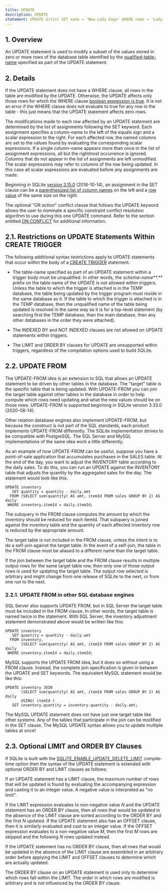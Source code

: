 ```yaml
---
title: UPDATE
description: UPDATE
statement: UPDATE Artist SET name = 'New Lady Gaga' WHERE name = 'Lady Gaga';
---
```


## 1. Overview

<!-- do-not-touch-svg-import: 'update.svg' -->

An UPDATE statement is used to modify a subset of the values stored in
zero or more rows of the database table identified by the
<a href="https://www.sqlite.org/syntax/qualified-table-name.html"
target="_blank">qualified-table-name</a> specified as part of the UPDATE
statement.

## 2. Details

If the UPDATE statement does not have a WHERE clause, all rows in the
table are modified by the UPDATE. Otherwise, the UPDATE affects only
those rows for which the WHERE clause [boolean expression is
true](lang_expr#booleanexpr). It is not an error if the WHERE clause
does not evaluate to true for any row in the table - this just means
that the UPDATE statement affects zero rows.

The modifications made to each row affected by an UPDATE statement are
determined by the list of assignments following the SET keyword. Each
assignment specifies a <span class="yyterm">column-name</span> to the
left of the equals sign and a scalar expression to the right. For each
affected row, the named columns are set to the values found by
evaluating the corresponding scalar expressions. If a single column-name
appears more than once in the list of assignment expressions, all but
the rightmost occurrence is ignored. Columns that do not appear in the
list of assignments are left unmodified. The scalar expressions may
refer to columns of the row being updated. In this case all scalar
expressions are evaluated before any assignments are made.

Beginning in SQLite
<a href="https://www.sqlite.org/releaselog/3_15_0.html"
target="_blank">version 3.15.0</a> (2016-10-14), an assignment in the
SET clause can be a
<a href="https://www.sqlite.org/syntax/column-name-list.html"
target="_blank">parenthesized list of column names</a> on the left and a
<a href="https://www.sqlite.org/rowvalue.html" target="_blank">row
value</a> of the same size on the right.

The optional "OR *action*" conflict clause that follows the UPDATE
keyword allows the user to nominate a specific constraint conflict
resolution algorithm to use during this one UPDATE command. Refer to the
section entitled [ON CONFLICT](lang_conflict) for additional
information.

## 2.1. Restrictions on UPDATE Statements Within CREATE TRIGGER

The following additional syntax restrictions apply to UPDATE statements
that occur within the body of a [CREATE TRIGGER](lang_createtrigger)
statement.

- The <span class="yyterm">table-name</span> specified as part of an
  UPDATE statement within a trigger body must be unqualified. In other
  words, the *schema-name***.** prefix on the table name of the UPDATE
  is not allowed within triggers. Unless the table to which the trigger
  is attached is in the TEMP database, the table being updated by the
  trigger program must reside in the same database as it. If the table
  to which the trigger is attached is in the TEMP database, then the
  unqualified name of the table being updated is resolved in the same
  way as it is for a top-level statement (by searching first the TEMP
  database, then the main database, then any other databases in the
  order they were attached).

- The INDEXED BY and NOT INDEXED clauses are not allowed on UPDATE
  statements within triggers.

- The LIMIT and ORDER BY clauses for UPDATE are unsupported within
  triggers, regardless of the compilation options used to build SQLite.

<span id="upfrom"></span>

## 2.2. UPDATE FROM

The UPDATE-FROM idea is an extension to SQL that allows an UPDATE
statement to be driven by other tables in the database. The "target"
table is the specific table that is being updated. With UPDATE-FROM you
can join the target table against other tables in the database in order
to help compute which rows need updating and what the new values should
be on those rows. UPDATE-FROM is supported beginning in SQLite version
3.33.0 (2020-08-14).

Other relation database engines also implement UPDATE-FROM, but because
the construct is not part of the SQL standards, each product implements
UPDATE-FROM differently. The SQLite implementation strives to be
compatible with PostgreSQL. The SQL Server and MySQL implementations of
the same idea work a little differently.

As an example of how UPDATE-FROM can be useful, suppose you have a
point-of-sale application that accumulates purchases in the SALES table.
At the end of the day, you want to adjust the INVENTORY table according
to the daily sales. To do this, you can run an UPDATE against the
INVENTORY table that adjusts the quantity by the aggregated sales for
the day. The statement would look like this:

<div class="codeblock">

    UPDATE inventory
       SET quantity = quantity - daily.amt
      FROM (SELECT sum(quantity) AS amt, itemId FROM sales GROUP BY 2) AS daily
     WHERE inventory.itemId = daily.itemId;

</div>

The subquery in the FROM clause computes the amount by which the
inventory should be reduced for each itemId. That subquery is joined
against the inventory table and the quantity of each affected inventory
row is reduced by the appropriate amount.

The target table is not included in the FROM clause, unless the intent
is to do a self-join against the target table. In the event of a
self-join, the table in the FROM clause must be aliased to a different
name than the target table.

If the join between the target table and the FROM clause results in
multiple output rows for the same target table row, then only one of
those output rows is used for updating the target table. The output row
selected is arbitrary and might change from one release of SQLite to the
next, or from one run to the next.

### 2.2.1. UPDATE FROM in other SQL database engines

SQL Server also supports UPDATE FROM, but in SQL Server the target table
must be included in the FROM clause. In other words, the target table is
named twice in the statement. With SQL Server, the inventory adjustment
statement demonstrated above would be written like this:

<div class="codeblock">

    UPDATE inventory
       SET quantity = quantity - daily.amt
      FROM inventory, 
           (SELECT sum(quantity) AS amt, itemId FROM sales GROUP BY 2) AS daily
     WHERE inventory.itemId = daily.itemId;

</div>

MySQL supports the UPDATE FROM idea, but it does so without using a FROM
clause. Instead, the complete join specification is given in between the
UPDATE and SET keywords. The equivalent MySQL statement would be like
this:

<div class="codeblock">

    UPDATE inventory JOIN
           (SELECT sum(quantity) AS amt, itemId FROM sales GROUP BY 2) AS daily
           USING( itemId )
       SET inventory.quantity = inventory.quantity - daily.amt;

</div>

The MySQL UPDATE statement does not have just one target table like
other systems. Any of the tables that participate in the join can be
modified in the SET clause. The MySQL UPDATE syntax allows you to update
multiple tables at once!

## 2.3. Optional LIMIT and ORDER BY Clauses

If SQLite is built with the
<a href="https://www.sqlite.org/compile.html#enable_update_delete_limit"
target="_blank">SQLITE_ENABLE_UPDATE_DELETE_LIMIT</a> compile-time
option then the syntax of the UPDATE statement is extended with optional
ORDER BY and LIMIT clauses as follows:

<!-- do-not-touch-svg-import: 'update2.svg' -->

If an UPDATE statement has a LIMIT clause, the maximum number of rows
that will be updated is found by evaluating the accompanying expression
and casting it to an integer value. A negative value is interpreted as
"no limit".

If the LIMIT expression evaluates to non-negative value *N* and the
UPDATE statement has an ORDER BY clause, then all rows that would be
updated in the absence of the LIMIT clause are sorted according to the
ORDER BY and the first *N* updated. If the UPDATE statement also has an
OFFSET clause, then it is similarly evaluated and cast to an integer
value. If the OFFSET expression evaluates to a non-negative value *M*,
then the first *M* rows are skipped and the following *N* rows updated
instead.

If the UPDATE statement has no ORDER BY clause, then all rows that would
be updated in the absence of the LIMIT clause are assembled in an
arbitrary order before applying the LIMIT and OFFSET clauses to
determine which are actually updated.

The ORDER BY clause on an UPDATE statement is used only to determine
which rows fall within the LIMIT. The order in which rows are modified
is arbitrary and is not influenced by the ORDER BY clause.
